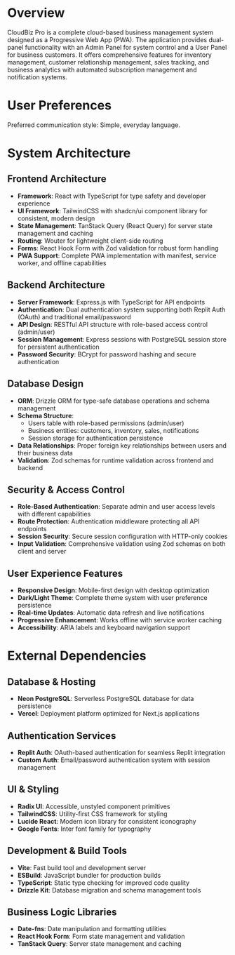 # Overview

CloudBiz Pro is a complete cloud-based business management system designed as a Progressive Web App (PWA). The application provides dual-panel functionality with an Admin Panel for system control and a User Panel for business customers. It offers comprehensive features for inventory management, customer relationship management, sales tracking, and business analytics with automated subscription management and notification systems.

# User Preferences

Preferred communication style: Simple, everyday language.

# System Architecture

## Frontend Architecture
- **Framework**: React with TypeScript for type safety and developer experience
- **UI Framework**: TailwindCSS with shadcn/ui component library for consistent, modern design
- **State Management**: TanStack Query (React Query) for server state management and caching
- **Routing**: Wouter for lightweight client-side routing
- **Forms**: React Hook Form with Zod validation for robust form handling
- **PWA Support**: Complete PWA implementation with manifest, service worker, and offline capabilities

## Backend Architecture
- **Server Framework**: Express.js with TypeScript for API endpoints
- **Authentication**: Dual authentication system supporting both Replit Auth (OAuth) and traditional email/password
- **API Design**: RESTful API structure with role-based access control (admin/user)
- **Session Management**: Express sessions with PostgreSQL session store for persistent authentication
- **Password Security**: BCrypt for password hashing and secure authentication

## Database Design
- **ORM**: Drizzle ORM for type-safe database operations and schema management
- **Schema Structure**: 
  - Users table with role-based permissions (admin/user)
  - Business entities: customers, inventory, sales, notifications
  - Session storage for authentication persistence
- **Data Relationships**: Proper foreign key relationships between users and their business data
- **Validation**: Zod schemas for runtime validation across frontend and backend

## Security & Access Control
- **Role-Based Authentication**: Separate admin and user access levels with different capabilities
- **Route Protection**: Authentication middleware protecting all API endpoints
- **Session Security**: Secure session configuration with HTTP-only cookies
- **Input Validation**: Comprehensive validation using Zod schemas on both client and server

## User Experience Features
- **Responsive Design**: Mobile-first design with desktop optimization
- **Dark/Light Theme**: Complete theme system with user preference persistence
- **Real-time Updates**: Automatic data refresh and live notifications
- **Progressive Enhancement**: Works offline with service worker caching
- **Accessibility**: ARIA labels and keyboard navigation support

# External Dependencies

## Database & Hosting
- **Neon PostgreSQL**: Serverless PostgreSQL database for data persistence
- **Vercel**: Deployment platform optimized for Next.js applications

## Authentication Services
- **Replit Auth**: OAuth-based authentication for seamless Replit integration
- **Custom Auth**: Email/password authentication system with session management

## UI & Styling
- **Radix UI**: Accessible, unstyled component primitives
- **TailwindCSS**: Utility-first CSS framework for styling
- **Lucide React**: Modern icon library for consistent iconography
- **Google Fonts**: Inter font family for typography

## Development & Build Tools
- **Vite**: Fast build tool and development server
- **ESBuild**: JavaScript bundler for production builds
- **TypeScript**: Static type checking for improved code quality
- **Drizzle Kit**: Database migration and schema management tools

## Business Logic Libraries
- **Date-fns**: Date manipulation and formatting utilities
- **React Hook Form**: Form state management and validation
- **TanStack Query**: Server state management and caching